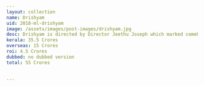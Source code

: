 ```yaml
---
layout: collection
name: Drishyam
uid: 2018-ml-drishyam
image: /assets/images/post-images/drishyam.jpg
desc: Drishyam is directed by Director Jeethu Joseph which marked comeback of Mohanlal. It grossed around 55 Cr Worldwide as per our sources.
kerala: 35.5 Crores
overseas: 15 Crores
roi: 4.5 Crores
dubbed: no dubbed version
total: 55 Crores

      
---
```


